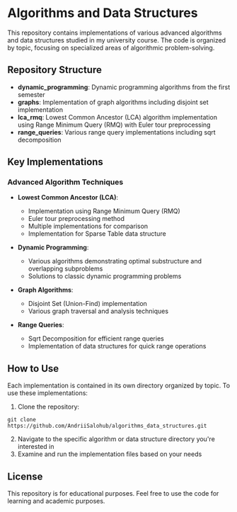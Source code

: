 # Algorithms and Data Structures

This repository contains implementations of various advanced algorithms and data structures studied in my university course. The code is organized by topic, focusing on specialized areas of algorithmic problem-solving.

## Repository Structure

- **dynamic_programming**: Dynamic programming algorithms from the first semester
- **graphs**: Implementation of graph algorithms including disjoint set implementation
- **lca_rmq**: Lowest Common Ancestor (LCA) algorithm implementation using Range Minimum Query (RMQ) with Euler tour preprocessing
- **range_queries**: Various range query implementations including sqrt decomposition

## Key Implementations

### Advanced Algorithm Techniques

- **Lowest Common Ancestor (LCA)**:

  - Implementation using Range Minimum Query (RMQ)
  - Euler tour preprocessing method
  - Multiple implementations for comparison
  - Implementation for Sparse Table data structure

- **Dynamic Programming**:

  - Various algorithms demonstrating optimal substructure and overlapping subproblems
  - Solutions to classic dynamic programming problems

- **Graph Algorithms**:

  - Disjoint Set (Union-Find) implementation
  - Various graph traversal and analysis techniques

- **Range Queries**:
  - Sqrt Decomposition for efficient range queries
  - Implementation of data structures for quick range operations

## How to Use

Each implementation is contained in its own directory organized by topic. To use these implementations:

1. Clone the repository:

```
git clone https://github.com/AndriiSalohub/algorithms_data_structures.git
```

2. Navigate to the specific algorithm or data structure directory you're interested in
3. Examine and run the implementation files based on your needs

## License

This repository is for educational purposes. Feel free to use the code for learning and academic purposes.
